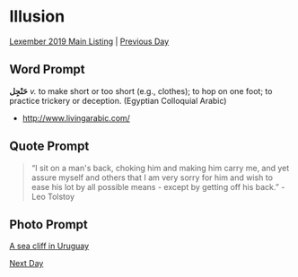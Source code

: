 # Illusion
[Lexember 2019 Main Listing](../../toc_lex19) | [Previous Day](16)

## Word Prompt

**حَنْجِل** _v._ to make short or too short (e.g., clothes); to hop on one foot; to practice trickery or deception. (Egyptian Colloquial Arabic)

+ http://www.livingarabic.com/

## Quote Prompt

> “I sit on a man's back, choking him and making him carry me, and yet assure myself and others that I am very sorry for him and wish to ease his lot by all possible means - except by getting off his back.” -Leo Tolstoy

## Photo Prompt

[A sea cliff in Uruguay](https://commons.wikimedia.org/wiki/File:Jaureguiberry,_Uruguay.jpg)

[Next Day](18)
